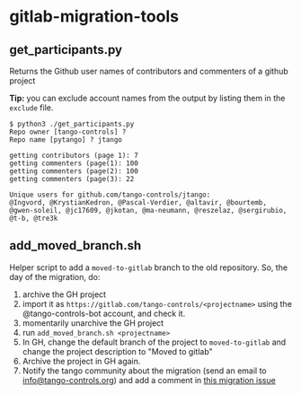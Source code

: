 # gitlab-migration-tools

## get_participants.py 

Returns the Github user names of contributors and commenters of a github project

**Tip:** you can exclude account names from the output by listing them in the `exclude` file.

```console
$ python3 ./get_participants.py
Repo owner [tango-controls] ? 
Repo name [pytango] ? jtango

getting contributors (page 1): 7
getting commenters (page(1): 100
getting commenters (page(2): 100
getting commenters (page(3): 22

Unique users for github.com/tango-controls/jtango:
@Ingvord, @KrystianKedron, @Pascal-Verdier, @altavir, @bourtemb, @gwen-soleil, @jc17609, @jkotan, @ma-neumann, @reszelaz, @sergirubio, @t-b, @tre3k

```

## add_moved_branch.sh

Helper script to add a `moved-to-gitlab` branch to the old repository. So, the day of the migration, do:

1. archive the GH project
2. import it as `https://gitlab.com/tango-controls/<projectname>` using the @tango-controls-bot account, and check it.
3. momentarily unarchive the GH project 
4. run `add_moved_branch.sh <projectname>` 
4. In GH, change the default branch of the project to `moved-to-gitlab` and change the project description to "Moved to gitlab"
5. Archive the project in GH again.
6. Notify the tango community about the migration (send an email to info@tango-controls.org) and add a comment in [this migration issue](https://github.com/tango-controls/TangoTickets/issues/47)
